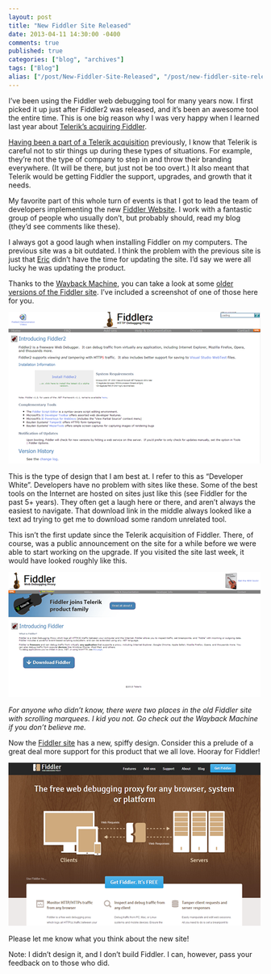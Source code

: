 ```yaml
---
layout: post
title: "New Fiddler Site Released"
date: 2013-04-11 14:30:00 -0400
comments: true
published: true
categories: ["blog", "archives"]
tags: ["Blog"]
alias: ["/post/New-Fiddler-Site-Released", "/post/new-fiddler-site-released"]
---
```

<!-- more -->



<p>I’ve been using the Fiddler web debugging tool for many years now. I first picked it up just after Fiddler2 was released, and it’s been an awesome tool the entire time. This is one big reason why I was very happy when I learned last year about <a href="http://www.telerik.com/automated-testing-tools/blog/christophereyhorn/12-09-10/here-we-grow-again-telerik-acquires-fiddler-what-s-next.aspx" target="_blank">Telerik’s acquiring Fiddler</a>.</p>  <p><a href="http://www.telerik.com/company/press-center/company-news/telerik-acquires-partner-nimblepros.aspx" target="_blank">Having been a part of a Telerik acquisition</a> previously, I know that Telerik is careful not to stir things up during these types of situations. For example, they’re not the type of company to step in and throw their branding everywhere. (It will be there, but just not be too overt.) It also meant that Telerik would be getting Fiddler the support, upgrades, and growth that it needs.</p>  <p>My favorite part of this whole turn of events is that I got to lead the team of developers implementing the new <a href="http://fiddler2.com/" target="_blank">Fiddler Website</a>. I work with a fantastic group of people who usually don’t, but probably should, read my blog (they’d see comments like these).</p>  <p>I always got a good laugh when installing Fiddler on my computers. The previous site was a bit outdated. I think the problem with the previous site is just that <a href="https://twitter.com/ericlaw" target="_blank">Eric</a> didn’t have the time for updating the site. I’d say we were all lucky he was updating the product.</p>  <p>Thanks to the <a href="http://web.archive.org/" target="_blank">Wayback Machine</a>, you can take a look at some <a href="http://web.archive.org/web/20071115000000*/http://fiddler2.com" target="_blank">older versions of the Fiddler site</a>. I’ve included a screenshot of one of those here for you.</p>  <p><a href="/images/files/OldSite.png"><img title="OldSite" style="border-top: 0px; border-right: 0px; background-image: none; border-bottom: 0px; padding-top: 0px; padding-left: 0px; border-left: 0px; display: inline; padding-right: 0px" border="0" alt="OldSite" src="/images/files/OldSite_thumb.png" width="500" height="300" /></a></p>  <p>This is the type of design that I am best at. I refer to this as “Developer White”. Developers have no problem with sites like these. Some of the best tools on the Internet are hosted on sites just like this (see Fiddler for the past 5+ years). They often get a laugh here or there, and aren’t always the easiest to navigate. That download link in the middle always looked like a text ad trying to get me to download some random unrelated tool. </p>  <p>This isn’t the first update since the Telerik acquisition of Fiddler. There, of course, was a public announcement on the site for a while before we were able to start working on the upgrade. If you visited the site last week, it would have looked roughly like this.</p>  <p><a href="/images/files/IntermediateSite.png"><img title="IntermediateSite" style="border-top: 0px; border-right: 0px; background-image: none; border-bottom: 0px; padding-top: 0px; padding-left: 0px; border-left: 0px; display: inline; padding-right: 0px" border="0" alt="IntermediateSite" src="/images/files/IntermediateSite_thumb.png" width="500" height="248" /></a></p>  <p><em>For anyone who didn’t know, there were two places in the old Fiddler site with scrolling marquees. I kid you not. Go check out the Wayback Machine if you don’t believe me.</em></p>  <p>Now the <a href="http://fiddler2.com/" target="_blank">Fiddler site</a> has a new, spiffy design. Consider this a prelude of a great deal more support for this product that we all love. Hooray for Fiddler!</p>  <p><a href="/images/files/NewSite.png"><img title="NewSite" style="border-top: 0px; border-right: 0px; background-image: none; border-bottom: 0px; padding-top: 0px; padding-left: 0px; border-left: 0px; display: inline; padding-right: 0px" border="0" alt="NewSite" src="/images/files/NewSite_thumb.png" width="500" height="323" /></a></p>  <p>Please let me know what you think about the new site! </p>  <p>Note: I didn’t design it, and I don’t build Fiddler. I can, however, pass your feedback on to those who did. </p>
